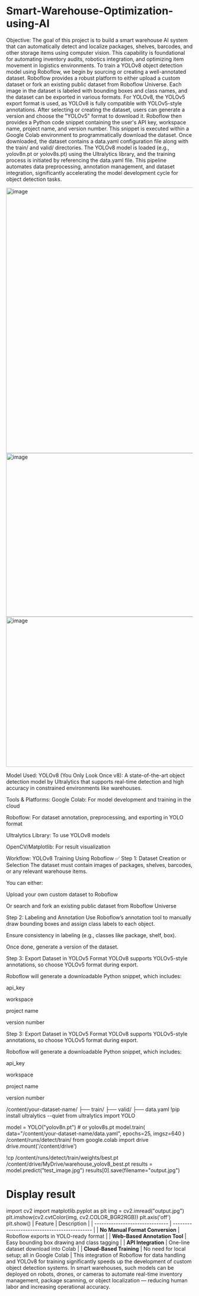 # Smart-Warehouse-Optimization-using-AI
Objective:
The goal of this project is to build a smart warehouse AI system that can automatically detect and localize packages, shelves, barcodes, and other storage items using computer vision. This capability is foundational for automating inventory audits, robotics integration, and optimizing item movement in logistics environments.
To train a YOLOv8 object detection model using Roboflow, we begin by sourcing or creating a well-annotated dataset. Roboflow provides a robust platform to either upload a custom dataset or fork an existing public dataset from Roboflow Universe. Each image in the dataset is labeled with bounding boxes and class names, and the dataset can be exported in various formats. For YOLOv8, the YOLOv5 export format is used, as YOLOv8 is fully compatible with YOLOv5-style annotations. After selecting or creating the dataset, users can generate a version and choose the "YOLOv5" format to download it. Roboflow then provides a Python code snippet containing the user's API key, workspace name, project name, and version number. This snippet is executed within a Google Colab environment to programmatically download the dataset. Once downloaded, the dataset contains a data.yaml configuration file along with the train/ and valid/ directories. The YOLOv8 model is loaded (e.g., yolov8n.pt or yolov8s.pt) using the Ultralytics library, and the training process is initiated by referencing the data.yaml file. This pipeline automates data preprocessing, annotation management, and dataset integration, significantly accelerating the model development cycle for object detection tasks.

<img width="746" height="714" alt="image" src="https://github.com/user-attachments/assets/f8e1fda6-e947-41fb-92e9-f36cb09642eb" />

<img width="1032" height="440" alt="image" src="https://github.com/user-attachments/assets/bdb82272-5ca4-427c-b401-350f61572565" />

<img width="634" height="404" alt="image" src="https://github.com/user-attachments/assets/86901e14-130d-47f0-ad12-f01030551090" />

Model Used:
YOLOv8 (You Only Look Once v8): A state-of-the-art object detection model by Ultralytics that supports real-time detection and high accuracy in constrained environments like warehouses.

Tools & Platforms:
Google Colab: For model development and training in the cloud

Roboflow: For dataset annotation, preprocessing, and exporting in YOLO format

Ultralytics Library: To use YOLOv8 models

OpenCV/Matplotlib: For result visualization

Workflow: YOLOv8 Training Using Roboflow
✅ Step 1: Dataset Creation or Selection
The dataset must contain images of packages, shelves, barcodes, or any relevant warehouse items.

You can either:

Upload your own custom dataset to Roboflow

Or search and fork an existing public dataset from Roboflow Universe

Step 2: Labeling and Annotation
Use Roboflow’s annotation tool to manually draw bounding boxes and assign class labels to each object.

Ensure consistency in labeling (e.g., classes like package, shelf, box).

Once done, generate a version of the dataset.

Step 3: Export Dataset in YOLOv5 Format
YOLOv8 supports YOLOv5-style annotations, so choose YOLOv5 format during export.

Roboflow will generate a downloadable Python snippet, which includes:

api_key

workspace

project name

version number

Step 3: Export Dataset in YOLOv5 Format
YOLOv8 supports YOLOv5-style annotations, so choose YOLOv5 format during export.

Roboflow will generate a downloadable Python snippet, which includes:

api_key

workspace

project name

version number

/content/your-dataset-name/
├── train/
├── valid/
├── data.yaml
!pip install ultralytics --quiet
from ultralytics import YOLO

model = YOLO("yolov8n.pt")  # or yolov8s.pt
model.train(
    data="/content/your-dataset-name/data.yaml",
    epochs=25,
    imgsz=640
)
/content/runs/detect/train/
from google.colab import drive
drive.mount('/content/drive')

!cp /content/runs/detect/train/weights/best.pt /content/drive/MyDrive/warehouse_yolov8_best.pt
results = model.predict("test_image.jpg")
results[0].save(filename="output.jpg")

# Display result
import cv2
import matplotlib.pyplot as plt
img = cv2.imread("output.jpg")
plt.imshow(cv2.cvtColor(img, cv2.COLOR_BGR2RGB))
plt.axis('off')
plt.show()
| Feature                         | Description                                  |
| ------------------------------- | -------------------------------------------- |
| **No Manual Format Conversion** | Roboflow exports in YOLO-ready format        |
| **Web-Based Annotation Tool**   | Easy bounding box drawing and class tagging  |
| **API Integration**             | One-line dataset download into Colab         |
| **Cloud-Based Training**        | No need for local setup; all in Google Colab |
This integration of Roboflow for data handling and YOLOv8 for training significantly speeds up the development of custom object detection systems. In smart warehouses, such models can be deployed on robots, drones, or cameras to automate real-time inventory management, package scanning, or object localization — reducing human labor and increasing operational accuracy.


